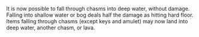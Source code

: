 It is now possible to fall through chasms into deep water, without damage.
Falling into shallow water or bog deals half the damage as hitting hard floor.
Items falling through chasms (except keys and amulet) may now land into deep water, another chasm, or lava.
